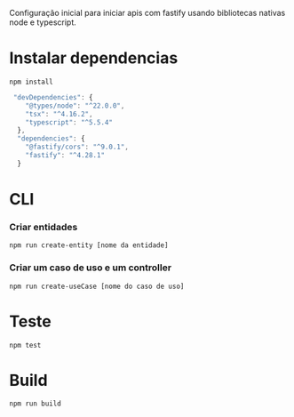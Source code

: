 Configuração inicial para iniciar apis com fastify usando bibliotecas nativas node e typescript.

# Instalar dependencias
```
npm install
```
```javascript
 "devDependencies": {
    "@types/node": "^22.0.0",
    "tsx": "^4.16.2",
    "typescript": "^5.5.4"
  },
  "dependencies": {
    "@fastify/cors": "^9.0.1",
    "fastify": "^4.28.1"
  }
```

# CLI
### Criar entidades
```
npm run create-entity [nome da entidade]
```

### Criar um caso de uso e um controller
```
npm run create-useCase [nome do caso de uso]
```

# Teste
```
npm test
```

# Build
```
npm run build
```
